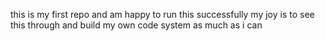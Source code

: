 this is my first repo and am happy to run this successfully
my joy is to see this through and build my own code system as much as i can